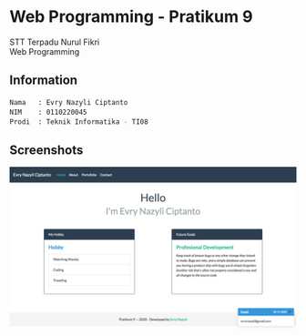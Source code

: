 # Web Programming - Pratikum 9

STT Terpadu Nurul Fikri\
Web Programming

## Information

```bash
Nama   : Evry Nazyli Ciptanto
NIM    : 0110220045
Prodi  : Teknik Informatika - TI08
```

## Screenshots
![picture](ss.png)